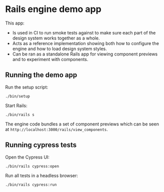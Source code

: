 # Rails engine demo app

This app:

- Is used in CI to run smoke tests against to make sure each part of the design system works together as a whole.
- Acts as a reference implementation showing both how to configure the engine and how to load design system styles.
- Can be ran as a standalone Rails app for viewing component previews and to experiment with components.

## Running the demo app

Run the setup script:

```shell
./bin/setup
```

Start Rails:

```shell
./bin/rails s
```

The engine code bundles a set of component previews which can be seen at `http://localhost:3000/rails/view_components`.

## Running cypress tests

Open the Cypress UI:

```
./bin/rails cypress:open
```

Run all tests in a headless browser:

```
./bin/rails cypress:run
```
